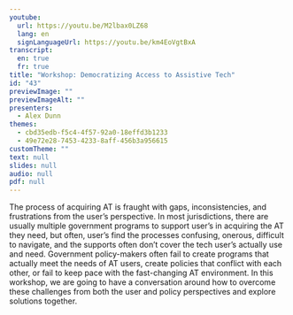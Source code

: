 ```yaml
---
youtube:
  url: https://youtu.be/M2lbax0LZ68
  lang: en
  signLanguageUrl: https://youtu.be/km4EoVgtBxA
transcript:
  en: true
  fr: true
title: "Workshop: Democratizing Access to Assistive Tech"
id: "43"
previewImage: ""
previewImageAlt: ""
presenters:
  - Alex Dunn
themes:
  - cbd35edb-f5c4-4f57-92a0-18effd3b1233
  - 49e72e28-7453-4233-8aff-456b3a956615
customTheme: ""
text: null
slides: null
audio: null
pdf: null
---
```

The process of acquiring AT is fraught with gaps, inconsistencies, and frustrations from the user’s perspective. In most jurisdictions, there are usually multiple government programs to support user’s in acquiring the AT they need, but often, user’s find the processes confusing, onerous, difficult to navigate, and the supports often don’t cover the tech user’s actually use and need. Government policy-makers often fail to create programs that actually meet the needs of AT users, create policies that conflict with each other, or fail to keep pace with the fast-changing AT environment. In this workshop, we are going to have a conversation around how to overcome these challenges from both the user and policy perspectives and explore solutions together.
